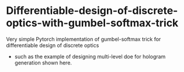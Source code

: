 # Differentiable-design-of-discrete-optics-with-gumbel-softmax-trick
Very simple Pytorch implementation of gumbel-softmax trick for differentiable design of discrete optics
- such as the example of designing multi-level doe for hologram generation shown here.
